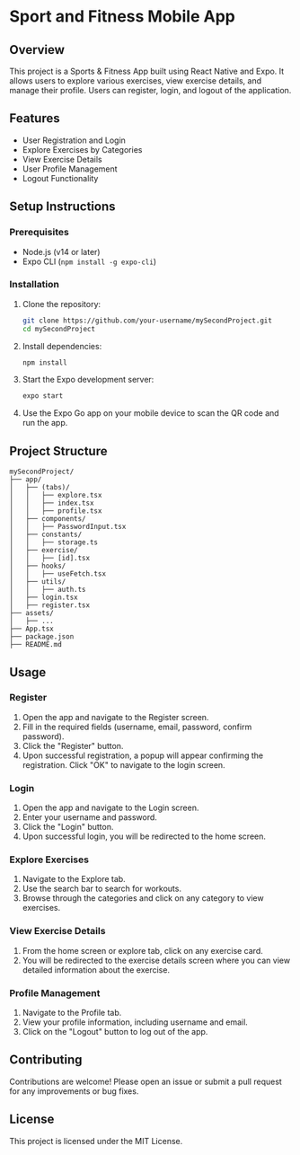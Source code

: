 # Sport and Fitness Mobile App

## Overview

This project is a Sports & Fitness App built using React Native and Expo. It allows users to explore various exercises, view exercise details, and manage their profile. Users can register, login, and logout of the application.

## Features

- User Registration and Login
- Explore Exercises by Categories
- View Exercise Details
- User Profile Management
- Logout Functionality

## Setup Instructions

### Prerequisites

- Node.js (v14 or later)
- Expo CLI (`npm install -g expo-cli`)

### Installation

1. Clone the repository:
   ```sh
   git clone https://github.com/your-username/mySecondProject.git
   cd mySecondProject
   ```

2. Install dependencies:
   ```sh
   npm install
   ```

3. Start the Expo development server:
   ```sh
   expo start
   ```

4. Use the Expo Go app on your mobile device to scan the QR code and run the app.

## Project Structure

```
mySecondProject/
├── app/
│   ├── (tabs)/
│   │   ├── explore.tsx
│   │   ├── index.tsx
│   │   ├── profile.tsx
│   ├── components/
│   │   ├── PasswordInput.tsx
│   ├── constants/
│   │   ├── storage.ts
│   ├── exercise/
│   │   ├── [id].tsx
│   ├── hooks/
│   │   ├── useFetch.tsx
│   ├── utils/
│   │   ├── auth.ts
│   ├── login.tsx
│   ├── register.tsx
├── assets/
│   ├── ...
├── App.tsx
├── package.json
├── README.md
```

## Usage

### Register

1. Open the app and navigate to the Register screen.
2. Fill in the required fields (username, email, password, confirm password).
3. Click the "Register" button.
4. Upon successful registration, a popup will appear confirming the registration. Click "OK" to navigate to the login screen.

### Login

1. Open the app and navigate to the Login screen.
2. Enter your username and password.
3. Click the "Login" button.
4. Upon successful login, you will be redirected to the home screen.

### Explore Exercises

1. Navigate to the Explore tab.
2. Use the search bar to search for workouts.
3. Browse through the categories and click on any category to view exercises.

### View Exercise Details

1. From the home screen or explore tab, click on any exercise card.
2. You will be redirected to the exercise details screen where you can view detailed information about the exercise.

### Profile Management

1. Navigate to the Profile tab.
2. View your profile information, including username and email.
3. Click on the "Logout" button to log out of the app.

## Contributing

Contributions are welcome! Please open an issue or submit a pull request for any improvements or bug fixes.

## License

This project is licensed under the MIT License.
```

